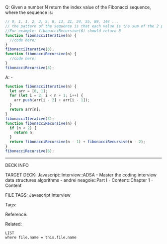 Q: Given a number N return the index value of the Fibonacci sequence, where the sequence is:
```javascript
// 0, 1, 1, 2, 3, 5, 8, 13, 21, 34, 55, 89, 144 ...
// the pattern of the sequence is that each value is the sum of the 2 previous values, that means that for N=5 → 2+3
//For example: fibonacciRecursive(6) should return 8
function fibonacciIterative(n) {
  //code here;
}
fibonacciIterative(3);
function fibonacciRecursive(n) {
  //code here;
}
fibonacciRecursive(3);
```  
A: -
```javascript
function fibonacciIterative(n) {
  let arr = [0, 1];
  for (let i = 2; i < n + 1; i++) {
    arr.push(arr[i - 2] + arr[i - 1]);
  }
  return arr[n];
}
fibonacciIterative(3);
function fibonacciRecursive(n) {
  if (n < 2) {
    return n;
  }
  return fibonacciRecursive(n - 1) + fibonacciRecursive(n - 2);
}
fibonacciRecursive(6);
```
<!--ID: 1690027054214-->

---

DECK INFO

TARGET DECK: Javascript::Interview::ADSA - Master the coding interview data structures algorithms - andrei neagoie::Part I - Content::Chapter 1 - Content

FILE TAGS: Javascript Interview

Tags:

Reference:

Related:

```dataview
LIST
where file.name = this.file.name
```
